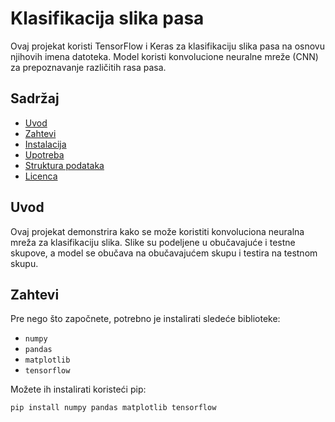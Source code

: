 # Klasifikacija slika pasa

Ovaj projekat koristi TensorFlow i Keras za klasifikaciju slika pasa na osnovu njihovih imena datoteka. Model koristi konvolucione neuralne mreže (CNN) za prepoznavanje različitih rasa pasa.

## Sadržaj

- [Uvod](#uvod)
- [Zahtevi](#zahtevi)
- [Instalacija](#instalacija)
- [Upotreba](#upotreba)
- [Struktura podataka](#struktura-podataka)
- [Licenca](#licenca)

## Uvod

Ovaj projekat demonstrira kako se može koristiti konvoluciona neuralna mreža za klasifikaciju slika. Slike su podeljene u obučavajuće i testne skupove, a model se obučava na obučavajućem skupu i testira na testnom skupu.

## Zahtevi

Pre nego što započnete, potrebno je instalirati sledeće biblioteke:

- `numpy`
- `pandas`
- `matplotlib`
- `tensorflow`

Možete ih instalirati koristeći pip:

```bash
pip install numpy pandas matplotlib tensorflow

